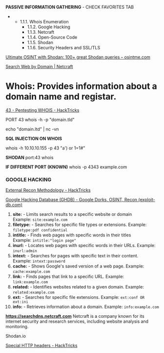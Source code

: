 
**PASSIVE INFORMATION GATHERING** - CHECK FAVORITES TAB

- -   
     1.1.1. Whois Enumeration
    - 1.1.2. Google Hacking
    - 1.1.3. Netcraft
    - 1.1.4. Open-Source Code
    - 1.1.5. Shodan
    - 1.1.6. Security Headers and SSL/TLS

[Ultimate OSINT with Shodan: 100+ great Shodan queries – osintme.com](https://www.osintme.com/index.php/2021/01/16/ultimate-osint-with-shodan-100-great-shodan-queries/)

[Search Web by Domain | Netcraft](https://searchdns.netcraft.com/)
# **Whois**: Provides information about a domain name and registar.

[43 - Pentesting WHOIS - HackTricks](https://book.hacktricks.xyz/network-services-pentesting/43-pentesting-whois)

PORT 43
whois -h <HOST> -p <PORT> "domain.tld"

echo "domain.ltd" | nc -vn <HOST> <PORT>

**SQL INJECTION ON WHOIS**

whois -h 10.10.10.155 -p 43 "a') or 1=1#"

**SHODAN**
port:43 whois


**IF DIFFERENT PORT (KNOWN)**
whois -p 4343 example.com

### **GOOGLE HACKING**

[External Recon Methodology - HackTricks](https://book.hacktricks.xyz/generic-methodologies-and-resources/external-recon-methodology#google-dorks)

[Google Hacking Database (GHDB) - Google Dorks, OSINT, Recon (exploit-db.com)](https://www.exploit-db.com/google-hacking-database)

1. **site:** - Limits search results to a specific website or domain    
    Example: `site:example.com`
2. **filetype:** - Searches for specific file types or extensions.
    Example: `filetype:pdf confidential`
3. **intitle:** - Finds web pages with specific words in their titles    
    Example: `intitle:"login page"` 
4. **inurl:** - Locates web pages with specific words in their URLs.
    Example: `inurl:admin` 
5. **intext:** - Searches for pages with specific text in their content.  
    Example: `intext:password` 
6. **cache:** - Shows Google's saved version of a web page. 
    Example: `cache:example.com`  
7. **link:** - Finds pages that link to a specific URL. 
    Example: `link:example.com`
8. **related:** - Identifies websites related to a given domain. 
    Example: `related:example.com`
9. **ext:** - Searches for specific file extensions.
    Example: `ext:conf OR ext:ini`
10. **info:** - Retrieves information about a domain.
    Example: `info:example.com`

**https://searchdns.netcraft.com**
Netcraft is a company known for its internet security and research services, including website analysis and monitoring.

Shodan.io

[Special HTTP headers - HackTricks](https://book.hacktricks.xyz/network-services-pentesting/pentesting-web/special-http-headers)
















